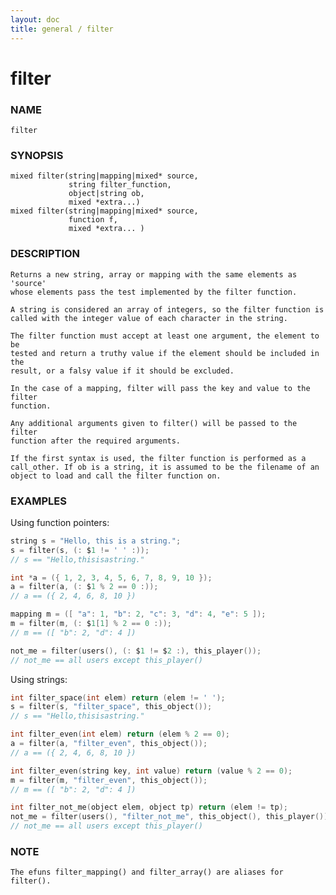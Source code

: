 ```yaml
---
layout: doc
title: general / filter
---
```

# filter

### NAME

    filter

### SYNOPSIS

    mixed filter(string|mapping|mixed* source,
                 string filter_function,
                 object|string ob,
                 mixed *extra...)
    mixed filter(string|mapping|mixed* source,
                 function f,
                 mixed *extra... )

### DESCRIPTION

    Returns a new string, array or mapping with the same elements as 'source'
    whose elements pass the test implemented by the filter function.

    A string is considered an array of integers, so the filter function is
    called with the integer value of each character in the string.

    The filter function must accept at least one argument, the element to be
    tested and return a truthy value if the element should be included in the
    result, or a falsy value if it should be excluded.

    In the case of a mapping, filter will pass the key and value to the filter
    function.

    Any additional arguments given to filter() will be passed to the filter
    function after the required arguments.

    If the first syntax is used, the filter function is performed as a
    call_other. If ob is a string, it is assumed to be the filename of an
    object to load and call the filter function on.

### EXAMPLES
Using function pointers:
```c
string s = "Hello, this is a string.";
s = filter(s, (: $1 != ' ' :));
// s == "Hello,thisisastring."

int *a = ({ 1, 2, 3, 4, 5, 6, 7, 8, 9, 10 });
a = filter(a, (: $1 % 2 == 0 :));
// a == ({ 2, 4, 6, 8, 10 })

mapping m = ([ "a": 1, "b": 2, "c": 3, "d": 4, "e": 5 ]);
m = filter(m, (: $1[1] % 2 == 0 :));
// m == ([ "b": 2, "d": 4 ])

not_me = filter(users(), (: $1 != $2 :), this_player());
// not_me == all users except this_player()
```
Using strings:
```c
int filter_space(int elem) return (elem != ' ');
s = filter(s, "filter_space", this_object());
// s == "Hello,thisisastring."

int filter_even(int elem) return (elem % 2 == 0);
a = filter(a, "filter_even", this_object());
// a == ({ 2, 4, 6, 8, 10 })

int filter_even(string key, int value) return (value % 2 == 0);
m = filter(m, "filter_even", this_object());
// m == ([ "b": 2, "d": 4 ])

int filter_not_me(object elem, object tp) return (elem != tp);
not_me = filter(users(), "filter_not_me", this_object(), this_player());
// not_me == all users except this_player()
```

### NOTE

    The efuns filter_mapping() and filter_array() are aliases for filter().
